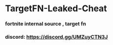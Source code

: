 # TargetFN-Leaked-Cheat
### fortnite internal source , target fn
### discord: https://discord.gg/UMZuyCTN3J
